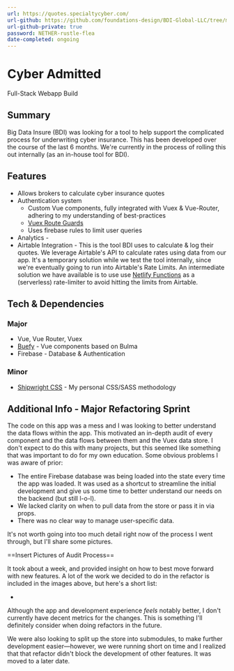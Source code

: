 ```yaml
---
url: https://quotes.specialtycyber.com/
url-github: https://github.com/foundations-design/BDI-Global-LLC/tree/main/packages/quotes-specialty-cyber
url-github-private: true
password: NETHER-rustle-flea
date-completed: ongoing
---
```


# Cyber Admitted
Full-Stack Webapp Build

## Summary
Big Data Insure (BDI) was looking for a tool to help support the complicated process for underwriting cyber insurance. This has been developed over the course of the last 6 months. We're currently in the process of rolling this out internally (as an in-house tool for BDI).

## Features
- Allows brokers to calculate cyber insurance quotes
- Authentication system 
	- Custom Vue components, fully integrated with Vuex & Vue-Router, adhering to my understanding of best-practices 
	- [Vuex Route Guards](https://router.vuejs.org/guide/advanced/navigation-guards.html)
	- Uses firebase rules to limit user queries
- Analytics - 
- Airtable Integration - This is the tool BDI uses to calculate & log their quotes. We leverage Airtable's API to calculate rates using data from our app. It's a temporary solution while we test the tool internally, since we're eventually going to run into Airtable's Rate Limits. An intermediate solution we have available is to use use [Netlify Functions](https://docs.netlify.com/functions/overview/) as a (serverless) rate-limiter to avoid hitting the limits from Airtable. 

## Tech & Dependencies
### Major
- Vue, Vue Router, Vuex
- [Buefy](https://buefy.org/) - Vue components based on Bulma
- Firebase - Database & Authentication

### Minor
-  [Shipwright CSS](https://github.com/foundations-design/shipwright) - My personal CSS/SASS methodology


## Additional Info - Major Refactoring Sprint
The code on this app was a mess and I was looking to better understand the data flows within the app. This motivated an in-depth audit of every component and the data flows between them and the Vuex data store. I don't expect to do this with many projects, but this seemed like something that was important to do for my own education. Some obvious problems I was aware of prior:

- The entire Firebase database was being loaded into the state every time the app was loaded. It was used as a shortcut to streamline the initial development and give us some time to better understand our needs on the backend (but still l-o-l).
- We lacked clarity on when to pull data from the store or pass it in via props.
- There was no clear way to manage user-specific data.

It's not worth going into too much detail right now of the process I went through, but I'll share some pictures.

==Insert Pictures of Audit Process==

It took about a week, and provided insight on how to best move forward with new features. A lot of the work we decided to do in the refactor is included in the images above, but here's a short list:

- 

Although the app and development experience *feels* notably better, I don't currently have decent metrics for the changes. This is something I'll definitely consider when doing refactors in the future. 

We were also looking to split up the store into submodules, to make further development easier—however, we were running short on time and I realized that that refactor didn't block the development of other features. It was moved to a later date.